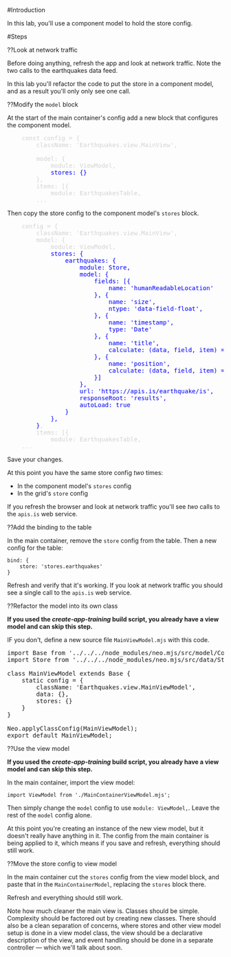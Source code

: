 #Introduction

In this lab, you'll use a component model to hold the store config.

#Steps

??Look at network traffic 

Before doing anything, refresh the app and look at network traffic. Note the two 
calls to the earthquakes data feed. 

In this lab you'll refactor the code to put the store in a component model, 
and as a result you'll only only see one call.

??Modify the `model` block

At the start of the main container's config add a new block that 
configures the component model. 

<pre style="color:lightgray;">
    const config = {
        className: 'Earthquakes.view.MainView',

        model: {
            module: ViewModel,
            <span style="color:blue;">stores: {}</span>
        },
        items: [{
            module: EarthquakesTable,
        ...
</pre>

Then copy the store config to the component model's `stores` block.

<pre style="color:lightgray;">
    config = {
        className: 'Earthquakes.view.MainView',
        model: {
            module: ViewModel,
            <span style="color:blue;">stores: {
                earthquakes: {
                    module: Store,
                    model: {
                        fields: [{
                            name: 'humanReadableLocation'
                        }, {
                            name: 'size',
                            ntype: 'data-field-float',
                        }, {
                            name: 'timestamp',
                            type: 'Date'
                        }, {
                            name: 'title',
                            calculate: (data, field, item) => item.humanReadableLocation
                        }, {
                            name: 'position',
                            calculate: (data, field, item) => ({ lat: item.latitude, lng: item.longitude })
                        }]
                    },
                    url: 'https://apis.is/earthquake/is',
                    responseRoot: 'results',
                    autoLoad: true
                }
            },
        }</span>,
        items: [{
            module: EarthquakesTable,
    ...
</pre>

Save your changes.

At this point you have the same store config _two_ times: 
- In the component model's `stores` config
- In the grid's `store` config

If you refresh the browser and look at network traffic you'll see
_two_ calls to the `apis.is` web service.

??Add the binding to the table

In the main container, remove the `store` config from the table.
Then a new config for the table:

    bind: {
        store: 'stores.earthquakes'
    }

Refresh and verify that it's working. If you look at network traffic you should
see a single call to the `apis.is` web service.

??Refactor the model into its own class

**If you used the _create-app-training_ build script, you already have a view model
and can skip this step.**

IF you don't, define a new source file `MainViewModel.mjs` with this code.

<pre class="runnable text readonly">
import Base from '../../../node_modules/neo.mjs/src/model/Component.mjs';
import Store from '../../../node_modules/neo.mjs/src/data/Store.mjs';

class MainViewModel extends Base {
    static config = {
        className: 'Earthquakes.view.MainViewModel',
        data: {},
        stores: {}
    }
}

Neo.applyClassConfig(MainViewModel);
export default MainViewModel;
</pre>

??Use the view model

**If you used the _create-app-training_ build script, you already have a view model
and can skip this step.**

In the main container, import the view model:

    import ViewModel from './MainContainerViewModel.mjs';

Then simply change the `model` config to use `module: ViewModel,`.
Leave the rest of the `model` config alone.

At this point you're creating an instance of the new view model, but it 
doesn't really have anything in it. The config from the main container 
is being applied to it, which means if you save and refresh, everything
should still work.

??Move the store config to view model

In the main container cut the `stores` config from the view model block, 
and paste that in the `MainContainerModel`, replacing the `stores` block there.

Refresh and everything should still work.

Note how much cleaner the main view is. Classes should be simple. Complexity
should be factored out by creating new classes. There should also be a clean
separation of concerns, where stores and other view model setup is done in
a view model class, the view should be a declarative description of the view,
and event handling should be done in a separate controller &mdash; which we'll talk about soon.
